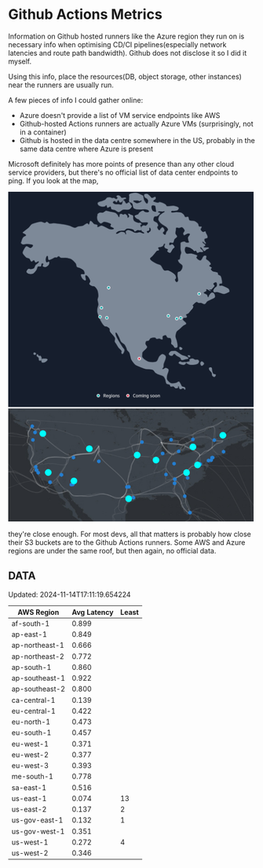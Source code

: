# Github Actions Metrics
Information on Github hosted runners like the Azure region they run on is
necessary info when optimising CD/CI pipelines(especially network latencies and
route path bandwidth). Github does not disclose it so I did it myself.

Using this info, place the resources(DB, object storage, other instances) near
the runners are usually run.

A few pieces of info I could gather online:

- Azure doesn't provide a list of VM service endpoints like AWS
- Github-hosted Actions runners are actually Azure VMs (surprisingly, not in a
  container)
- Github is hosted in the data centre somewhere in the US, probably in the same
  data centre where Azure is present

Microsoft definitely has more points of presence than any other cloud service
providers, but there's no official list of data center endpoints to ping. If you
look at the map,

<a href="https://aws.amazon.com/about-aws/global-infrastructure/regions_az/">
<img src="image.png" style="width: 500px;">
</a>
<a href="https://datacenters.microsoft.com/globe/explore">
<img src="image-1.png" style="width: 500px;">
</a>

they're close enough. For most devs, all that matters is probably how close
their S3 buckets are to the Github Actions runners. Some AWS and Azure regions
are under the same roof, but then again, no official data.

## DATA
Updated: 2024-11-14T17:11:19.654224

| AWS Region | Avg Latency | Least |
| - | - | - |
| af-south-1 | 0.899 |  |
| ap-east-1 | 0.849 |  |
| ap-northeast-1 | 0.666 |  |
| ap-northeast-2 | 0.772 |  |
| ap-south-1 | 0.860 |  |
| ap-southeast-1 | 0.922 |  |
| ap-southeast-2 | 0.800 |  |
| ca-central-1 | 0.139 |  |
| eu-central-1 | 0.422 |  |
| eu-north-1 | 0.473 |  |
| eu-south-1 | 0.457 |  |
| eu-west-1 | 0.371 |  |
| eu-west-2 | 0.377 |  |
| eu-west-3 | 0.393 |  |
| me-south-1 | 0.778 |  |
| sa-east-1 | 0.516 |  |
| us-east-1 | 0.074 | 13 |
| us-east-2 | 0.137 | 2 |
| us-gov-east-1 | 0.132 | 1 |
| us-gov-west-1 | 0.351 |  |
| us-west-1 | 0.272 | 4 |
| us-west-2 | 0.346 |  |

